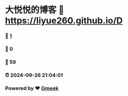 # 大悦悦的博客 :link: https://liyue260.github.io/D 
### :page_facing_up: [1](https://liyue260.github.io/D/tag.html) 
### :speech_balloon: 0 
### :hibiscus: 59 
### :alarm_clock: 2024-09-26 21:04:01 
### Powered by :heart: [Gmeek](https://github.com/Meekdai/Gmeek)
